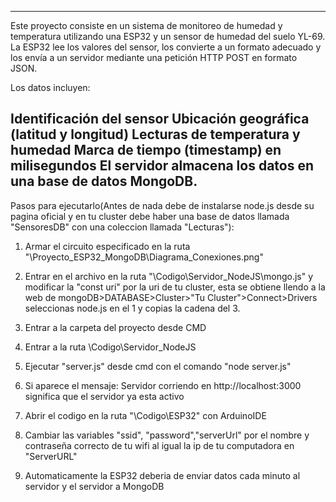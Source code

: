 -------------------------------------------------------------------------------
Este proyecto consiste en un sistema de monitoreo de humedad y temperatura utilizando una ESP32 y un sensor de humedad del suelo YL-69. 
La ESP32 lee los valores del sensor, los convierte a un formato adecuado y los envía a un servidor mediante una petición HTTP POST en formato JSON.

Los datos incluyen:

Identificación del sensor
Ubicación geográfica (latitud y longitud)
Lecturas de temperatura y humedad
Marca de tiempo (timestamp) en milisegundos
El servidor almacena los datos en una base de datos MongoDB.
-------------------------------------------------------------------------------
Pasos para ejecutarlo(Antes de nada debe de instalarse node.js desde su pagina oficial y en tu cluster debe haber una base de datos llamada "SensoresDB" con una coleccion llamada "Lecturas"):
1. Armar el circuito especificado en la ruta "\Proyecto_ESP32_MongoDB\Diagrama_Conexiones.png"

2. Entrar en el archivo en la ruta "\Codigo\Servidor_NodeJS\mongo.js" y modificar la "const uri" por la uri de tu cluster,
esta se obtiene llendo a la web de mongoDB>DATABASE>Cluster>"Tu Cluster">Connect>Drivers seleccionas node.js en el 1 y copias la cadena del 3.

3. Entrar a la carpeta del proyecto desde CMD

4. Entrar a la ruta \Codigo\Servidor_NodeJS

5. Ejecutar "server.js" desde cmd con el comando "node server.js"

6. Si aparece el mensaje: Servidor corriendo en http://localhost:3000 significa que el servidor ya esta activo

7. Abrir el codigo en la ruta "\Codigo\ESP32" con ArduinoIDE

8. Cambiar las variables "ssid", "password","serverUrl" por el nombre y contraseña correcto de tu wifi al igual la ip de tu computadora en "ServerURL"

9. Automaticamente la ESP32 deberia de enviar datos cada minuto al servidor y el servidor a MongoDB
